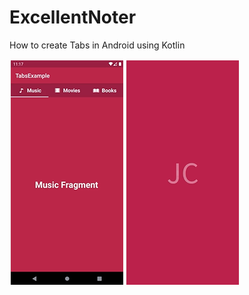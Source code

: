 # ExcellentNoter
How to create Tabs in Android using Kotlin


![Screen](app/src/main/res/drawable/Screen.png)
![Screenshot](app/src/main/res/drawable/Screenshot.png)


